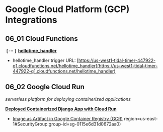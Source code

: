 # Google Cloud Platform (GCP) Integrations

## 06_01 Cloud Functions

**❲⋯❳ [hellotime_handler](https://console.cloud.google.com/functions/details/us-west1/hellotime_handler?env=gen1&authuser=4&project=tidal-timer-447922-q1)**

- hellotime_handler trigger URL: [https://us-west1-tidal-timer-447922-q1.cloudfunctions.net/hellotime_handler](https://us-west1-tidal-timer-447922-q1.cloudfunctions.net/hellotime_handler)
  <!-- _Currently disabled to save on costs._ -->

## 06_02 Google Cloud Run

_serverless platform for deploying containerized applications_

**[Deployed Containerized Django App with Cloud Run](https://console.cloud.google.com/run/detail/us-west1/hello-google/metrics?authuser=4&cloudshell=true&project=tidal-timer-447922-q1)**

<!-- _Currently disabled to save on costs._ -->

- [Image as Artifact in Google Container Registry (GCR)](https://console.cloud.google.com/artifacts/docker/tidal-timer-447922-q1/us/gcr.io/hello-google?authuser=4&cloudshell=true&project=tidal-timer-447922-q1)
  region=us-east-1#SecurityGroup:group-id=sg-0115e6d31d0672aa0)
